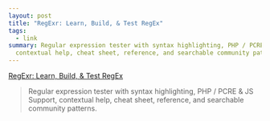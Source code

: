 ```yaml
---
layout: post
title: "RegExr: Learn, Build, & Test RegEx"
tags:
  - link
summary: Regular expression tester with syntax highlighting, PHP / PCRE & JS Support,
  contextual help, cheat sheet, reference, and searchable community patterns.
---
```


[RegExr: Learn, Build, & Test RegEx](https://regexr.com/)

<blockquote><p>
Regular expression tester with syntax highlighting, PHP / PCRE & JS Support, contextual help, cheat sheet, reference, and searchable community patterns.
</p></blockquote>
